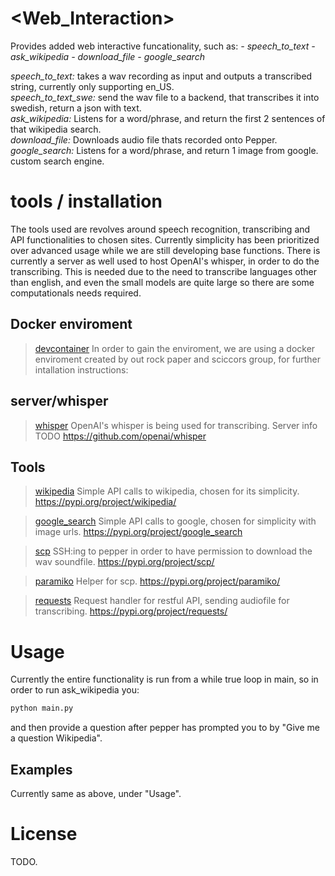 # \<Web_Interaction>
Provides added web interactive funcationality, such as:
    *- speech_to_text*
    *- ask_wikipedia*
    *- download_file*
    *- google_search*

*speech_to_text:* takes a wav recording as input and outputs a transcribed string, currently only supporting en_US.  
*speech_to_text_swe:* send the wav file to a backend, that transcribes it into swedish, return a json with text.  
*ask_wikipedia:* Listens for a word/phrase, and return the first 2 sentences of that wikipedia search.  
*download_file:* Downloads audio file thats recorded onto Pepper.  
*google_search:* Listens for a word/phrase, and return 1 image from google. custom search engine.

# tools / installation

The tools used are revolves around speech recognition, transcribing and API functionalities to chosen sites. Currently simplicity has been prioritized over advanced usage while we are still developing base functions. There is currently a server as well used to host OpenAI's whisper, in order to do the transcribing. This is needed due to the need to transcribe languages other than english, and even the small models are quite large so there are some computationals needs required.


## Docker enviroment
> [devcontainer](.devcontainer/README.md)
In order to gain the enviroment, we are using a docker enviroment created by out rock paper and sciccors group, for further intallation instructions:

## server/whisper
> [whisper](tools.md)
OpenAI's whisper is being used for transcribing. Server info TODO
https://github.com/openai/whisper

## Tools

> [wikipedia](tools.md)
Simple API calls to wikipedia, chosen for its simplicity.
https://pypi.org/project/wikipedia/

> [google_search](tools.md)
Simple API calls to google, chosen for simplicity with image urls.
https://pypi.org/project/google_search

> [scp](tools.md)
SSH:ing to pepper in order to have permission to download the wav soundfile.
https://pypi.org/project/scp/

> [paramiko](tools.md)
Helper for scp.
https://pypi.org/project/paramiko/

> [requests](tools.md)
Request handler for restful API, sending audiofile for transcribing.
https://pypi.org/project/requests/


# Usage
Currently the entire functionality is run from a while true loop in main, so in order to run ask_wikipedia you:
```bash
python main.py
```
and then provide a question after pepper has prompted you to by "Give me a question Wikipedia".
## Examples
Currently same as above, under "Usage".

# License
TODO.
